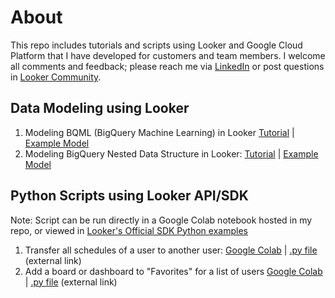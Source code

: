 # About  
This repo includes tutorials and scripts using Looker and Google Cloud Platform that I have developed for customers and team members. I welcome all comments and feedback; please reach me via [LinkedIn](https://www.linkedin.com/in/lantran25/) or post questions in [Looker Community](https://community.looker.com/). 


## Data Modeling using Looker 

1. Modeling BQML (BigQuery Machine Learning) in Looker [Tutorial](https://github.com/lanlooker/Looker-Tutorials/blob/main/BQML_Looker.pdf) | [Example Model](https://github.com/lanlooker/Looker-Tutorials/blob/main/BQML_Looker.model.lkml)
2. Modeling BigQuery Nested Data Structure in Looker: [Tutorial](https://github.com/lanlooker/Looker-Tutorials/blob/main/UNNEST_BQ.pdf) | [Example Model](https://github.com/lanlooker/Looker-Tutorials/blob/main/UNNEST_BQ.model.lkml)


## Python Scripts using Looker API/SDK  

Note: Script can be run directly in a Google Colab notebook hosted in my repo, or viewed in [Looker's Official SDK Python examples](https://github.com/looker-open-source/sdk-codegen/tree/main/examples/python)
1. Transfer all schedules of a user to another user: [Google Colab](https://github.com/lanlooker/Looker-Tutorials/blob/main/01_Transfer_All_Schedules.ipynb) | [.py file](https://github.com/looker-open-source/sdk-codegen/blob/main/examples/python/transfer_all_schedules.py) (external link)
2. Add a board or dashboard to "Favorites" for a list of users [Google Colab](https://github.com/lanlooker/Looker-Tutorials/blob/main/02_Add_Contents_to_Favorites.ipynb) | [.py file](https://github.com/looker-open-source/sdk-codegen/blob/main/examples/python/add_contents_to_favorite.py) (external link)



